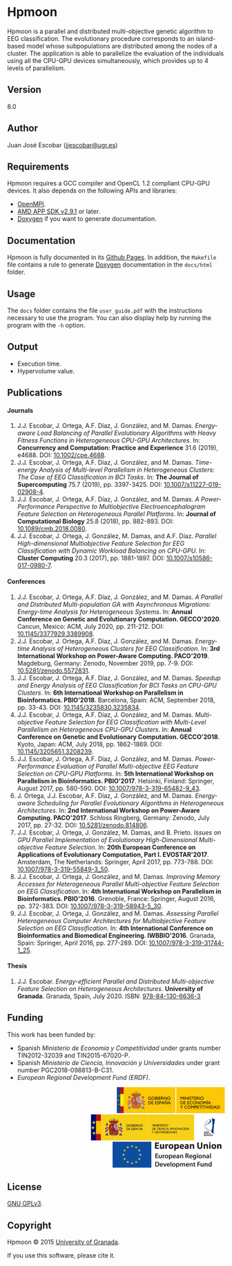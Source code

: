 # Hpmoon

Hpmoon is a parallel and distributed multi-objective genetic algorithm to EEG classification. The evolutionary procedure corresponds to an island-based model whose subpopulations are distributed among the nodes of a cluster. The application is able to parallelize the evaluation of the individuals using all the CPU-GPU devices simultaneously, which provides up to 4 levels of parallelism.

## Version

8.0

## Author

Juan José Escobar ([jjescobar@ugr.es](mailto:jjescobar@ugr.es))

## Requirements

Hpmoon requires a GCC compiler and OpenCL 1.2 compliant CPU-GPU devices. It also depends on the following APIs and libraries:

* [OpenMPI](https://www.open-mpi.org/doc/current/).
* [AMD APP SDK v2.9.1](https://github.com/ghostlander/AMD-APP-SDK/releases/tag/v2.9.1) or later.
* [Doxygen](https://www.doxygen.nl/index.html) if you want to generate documentation.

## Documentation

Hpmoon is fully documented in its [Github Pages](https://rotty11.github.io/Hpmoon/). In addition, the `Makefile` file contains a rule to generate [Doxygen](https://www.doxygen.nl/index.html) documentation in the `docs/html` folder.

## Usage

The `docs` folder contains the file `user_guide.pdf` with the instructions necessary to use the program. You can also display help by running the program with the `-h` option.

## Output

* Execution time.
* Hypervolume value.

## Publications

#### Journals

1. J.J. Escobar, J. Ortega, A.F. Díaz, J. González, and M. Damas. *Energy-aware Load Balancing of Parallel Evolutionary Algorithms with Heavy Fitness Functions in Heterogeneous CPU-GPU Architectures*. In: **Concurrency and Computation: Practice and Experience** 31.6 (2019), e4688. DOI: [10.1002/cpe.4688](https://doi.org/10.1002/cpe.4688).
1. J.J. Escobar, J. Ortega, A.F. Díaz, J. González, and M. Damas. *Time-energy Analysis of Multi-level Parallelism in Heterogeneous Clusters: The Case of EEG Classification in BCI Tasks*. In: **The Journal of Supercomputing** 75.7 (2019), pp. 3397-3425. DOI: [10.1007/s11227-019-02908-4](https://doi.org/10.1007/s11227-019-02908-4).
1. J.J. Escobar, J. Ortega, A.F. Díaz, J. González, and M. Damas. *A Power-Performance Perspective to Multiobjective Electroencephalogram Feature Selection on Heterogeneous Parallel Platforms*. In: **Journal of Computational Biology** 25.8 (2018), pp. 882-893. DOI: [10.1089/cmb.2018.0080](https://doi.org/10.1089/cmb.2018.0080).
1. J.J. Escobar, J. Ortega, J. González, M. Damas, and A.F. Díaz. *Parallel High-dimensional Multiobjective Feature Selection for EEG Classification with Dynamic Workload Balancing on CPU-GPU*. In: **Cluster Computing** 20.3 (2017), pp. 1881-1897. DOI: [10.1007/s10586-017-0980-7](https://doi.org/10.1007/s10586-017-0980-7).

#### Conferences

1. J.J. Escobar, J. Ortega, A.F. Díaz, J. González, and M. Damas. *A Parallel and Distributed Multi-population GA with Asynchronous Migrations: Energy-time Analysis for Heterogeneous Systems*. In: **Annual Conference on Genetic and Evolutionary Computation. GECCO'2020**. Cancun, Mexico: ACM, July 2020, pp. 211-212. DOI: [10.1145/3377929.3389908](https://doi.org/10.1145/3377929.3389908).
1. J.J. Escobar, J. Ortega, A.F. Díaz, J. González, and M. Damas. *Energy-time Analysis of Heterogeneous Clusters for EEG Classification*. In: **3rd International Workshop on Power-Aware Computing. PACO'2019**. Magdeburg, Germany: Zenodo, November 2019, pp. 7-9. DOI: [10.5281/zenodo.5572831](https://doi.org/10.5281/zenodo.5572831).
1. J.J. Escobar, J. Ortega, A.F. Díaz, J. González, and M. Damas. *Speedup and Energy Analysis of EEG Classification for BCI Tasks on CPU-GPU Clusters*. In: **6th International Workshop on Parallelism in Bioinformatics. PBIO'2018**. Barcelona, Spain: ACM, September 2018, pp. 33-43. DOI: [10.1145/3235830.3235834](https://doi.org/10.1145/3235830.3235834).
1. J.J. Escobar, J. Ortega, A.F. Díaz, J. González, and M. Damas. *Multi-objective Feature Selection for EEG Classification with Multi-Level Parallelism on Heterogeneous CPU-GPU Clusters*. In: **Annual Conference on Genetic and Evolutionary Computation. GECCO'2018**. Kyoto, Japan: ACM, July 2018, pp. 1862-1869. DOI: [10.1145/3205651.3208239](https://doi.org/10.1145/3205651.3208239).
1. J.J. Escobar, J. Ortega, A.F. Díaz, J. González, and M. Damas. *Power-Performance Evaluation of Parallel Multi-objective EEG Feature Selection on CPU-GPU Platforms*. In: **5th International Workshop on Parallelism in Bioinformatics. PBIO'2017**. Helsinki, Finland: Springer, August 2017, pp. 580-590. DOI: [10.1007/978-3-319-65482-9_43](https://doi.org/10.1007/978-3-319-65482-9_43).
1. J. Ortega, J.J. Escobar, A.F. Díaz, J. González, and M. Damas. *Energy-aware Scheduling for Parallel Evolutionary Algorithms in Heterogeneous Architectures*. In: **2nd International Workshop on Power-Aware Computing. PACO'2017**. Schloss Ringberg, Germany: Zenodo, July 2017, pp. 27-32. DOI: [10.5281/zenodo.814806](https://doi.org/10.5281/zenodo.814806).
1. J.J. Escobar, J. Ortega, J. González, M. Damas, and B. Prieto. *Issues on GPU Parallel Implementation of Evolutionary High-Dimensional Multi-objective Feature Selection*. In: **20th European Conference on Applications of Evolutionary Computation, Part I. EVOSTAR'2017**. Amsterdam, The Netherlands: Springer, April 2017, pp. 773-788. DOI: [10.1007/978-3-319-55849-3_50](https://doi.org/10.1007/978-3-319-55849-3_50).
1. J.J. Escobar, J. Ortega, J. González, and M. Damas. *Improving Memory Accesses for Heterogeneous Parallel Multi-objective Feature Selection on EEG Classification*. In: **4th International Workshop on Parallelism in Bioinformatics. PBIO'2016**. Grenoble, France: Springer, August 2016, pp. 372-383. DOI: [10.1007/978-3-319-58943-5_30](https://doi.org/10.1007/978-3-319-58943-5_30).
1. J.J. Escobar, J. Ortega, J. González, and M. Damas. *Assessing Parallel Heterogeneous Computer Architectures for Multiobjective Feature Selection on EEG Classification*. In: **4th International Conference on Bioinformatics and Biomedical Engineering. IWBBIO'2016**. Granada, Spain: Springer, April 2016, pp. 277-289. DOI: [10.1007/978-3-319-31744-1_25](https://doi.org/10.1007/978-3-319-31744-1_25).

#### Thesis

1. J.J. Escobar. *Energy-efficient Parallel and Distributed Multi-objective Feature Selection on Heterogeneous Architectures*. **University of Granada**. Granada, Spain, July 2020. ISBN: [978-84-130-6636-3](https://digibug.ugr.es/handle/10481/63898)

## Funding

This work has been funded by:

* Spanish *Ministerio de Economía y Competitividad* under grants number TIN2012-32039 and TIN2015-67020-P.
* Spanish *Ministerio de Ciencia, Innovación y Universidades* under grant number PGC2018-098813-B-C31.
* *European Regional Development Fund (ERDF)*.

<div style="text-align: right">
  <img src="https://raw.githubusercontent.com/rotty11/Hpmoon/main/docs/logos/mineco.png" height="60">
  <img src="https://raw.githubusercontent.com/rotty11/Hpmoon/main/docs/logos/miciu.jpg" height="60">
  <img src="https://raw.githubusercontent.com/rotty11/Hpmoon/main/docs/logos/erdf.png" height="60">
</div>

## License

[GNU GPLv3](https://www.gnu.org/licenses/gpl-3.0.md).

## Copyright

Hpmoon © 2015 [University of Granada](https://www.ugr.es/).

If you use this software, please cite it.
